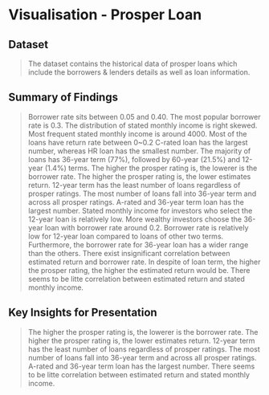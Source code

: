 # Visualisation - Prosper Loan



## Dataset

> The dataset contains the historical data of prosper loans which include the borrowers & lenders details as well as loan information.


## Summary of Findings

> Borrower rate sits between 0.05 and 0.40. The most popular borrower rate is 0.3. The distribution of stated monthly income is right skewed. Most frequent stated monthly income is around 4000. Most of the loans have return rate between 0~0.2
> C-rated loan has the largest number, whereas HR loan has the smallest number.
> The majority of loans has 36-year term (77%), followed by 60-year (21.5%) and 12-year (1.4%) terms.
> The higher the prosper rating is, the lowerer is the borrower rate. 
> The higher the prosper rating is, the lower estimates return.
> 12-year term has the least number of loans regardless of prosper ratings. The most number of loans fall into 36-year term and across all prosper ratings. A-rated and 36-year term loan has the largest number.
> Stated monthly income for investors who select the 12-year loan is relatively low. More wealthy investors choose the 36-year loan with borrower rate around 0.2.
> Borrower rate is relatively low for 12-year loan compared to loans of other two terms. Furthermore, the borrower rate for 36-year loan has a wider range than the others.
> There exist insignificant correlation between estimated return and borrower rate.
> In despite of loan term, the higher the prosper rating, the higher the estimated return would be.
> There seems to be litte correlation between estimated return and stated monthly income.

## Key Insights for Presentation
> The higher the prosper rating is, the lowerer is the borrower rate. 
> The higher the prosper rating is, the lower estimates return.
> 12-year term has the least number of loans regardless of prosper ratings. The most number of loans fall into 36-year term and across all prosper ratings. A-rated and 36-year term loan has the largest number.
> There seems to be litte correlation between estimated return and stated monthly income.